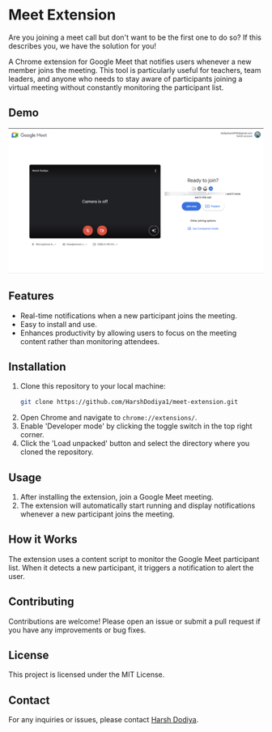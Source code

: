 # Meet Extension

Are you joining a meet call but don't want to be the first one to do so? If this describes you, we have the solution for you!

A Chrome extension for Google Meet that notifies users whenever a new member joins the meeting. This tool is particularly useful for teachers, team leaders, and anyone who needs to stay aware of participants joining a virtual meeting without constantly monitoring the participant list.

## Demo

![Example](https://github.com/HarshDodiya1/meet-extension/blob/main/Meet%20joinees.png)

## Features

- Real-time notifications when a new participant joins the meeting.
- Easy to install and use.
- Enhances productivity by allowing users to focus on the meeting content rather than monitoring attendees.

## Installation

1. Clone this repository to your local machine:
    ```sh
    git clone https://github.com/HarshDodiya1/meet-extension.git
    ```
2. Open Chrome and navigate to `chrome://extensions/`.
3. Enable 'Developer mode' by clicking the toggle switch in the top right corner.
4. Click the 'Load unpacked' button and select the directory where you cloned the repository.

## Usage

1. After installing the extension, join a Google Meet meeting.
2. The extension will automatically start running and display notifications whenever a new participant joins the meeting.

## How it Works

The extension uses a content script to monitor the Google Meet participant list. When it detects a new participant, it triggers a notification to alert the user.

## Contributing

Contributions are welcome! Please open an issue or submit a pull request if you have any improvements or bug fixes.

## License

This project is licensed under the MIT License.

## Contact

For any inquiries or issues, please contact [Harsh Dodiya](https://github.com/HarshDodiya1).
